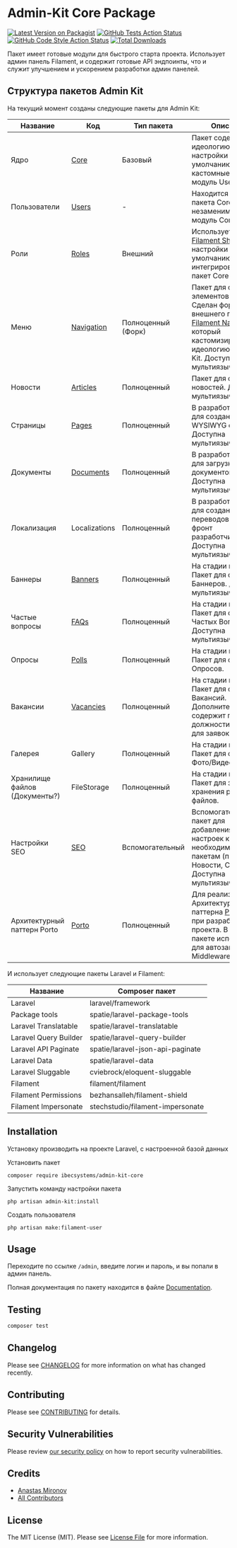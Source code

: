# Admin-Kit Core Package

[![Latest Version on Packagist](https://img.shields.io/packagist/v/ibecsystems/admin-kit-core.svg?style=flat-square)](https://packagist.org/packages/ibecsystems/admin-kit-core)
[![GitHub Tests Action Status](https://img.shields.io/github/actions/workflow/status/IBEC-BOX/admin-kit-core/run-tests.yml?branch=2.x&label=tests&style=flat-square)](https://github.com/IBEC-BOX/admin-kit-core/actions?query=workflow:run-tests+branch:2.x)
[![GitHub Code Style Action Status](https://img.shields.io/github/actions/workflow/status/IBEC-BOX/admin-kit-core/fix-php-code-style-issues.yml?branch=2.x&label=code%20style&style=flat-square)](https://github.com/IBEC-BOX/admin-kit-core/actions?query=workflow:"Fix+PHP+code+style+issues"+branch:2.x)
[![Total Downloads](https://img.shields.io/packagist/dt/ibecsystems/admin-kit-core.svg?style=flat-square)](https://packagist.org/packages/ibecsystems/admin-kit-core)

Пакет имеет готовые модули для быстрого старта проекта. 
Использует админ панель Filament, и содержит готовые API эндпоинты, что и служит улучшением и ускорением разработки админ панелей.

## Структура пакетов Admin Kit

На текущий момент созданы следующие пакеты для Admin Kit:

| Название                      | Код                                                            | Тип пакета         | Описание                                                                                                                                                                                                               | Готовность                 |
|-------------------------------|----------------------------------------------------------------|--------------------|------------------------------------------------------------------------------------------------------------------------------------------------------------------------------------------------------------------------|----------------------------|
| Ядро                          | [Core](https://github.com/IBEC-BOX/admin-kit-core)             | Базовый            | Пакет содержит идеологию, настройки по умолчанию, кастомные поля и модуль Users                                                                                                                                        | Готово :white_check_mark:  |
| Пользователи                  | [Users](https://github.com/IBEC-BOX/admin-kit-core)            | -                  | Находится в составе пакета Core, незаменимый модуль Core пакета                                                                                                                                                        | Готово :white_check_mark:  |
| Роли                          | [Roles](https://github.com/bezhanSalleh/filament-shield)       | Внешний            | Используется пакет [Filament Shield](https://github.com/bezhanSalleh/filament-shield), настройки по умолчанию интегрированы с в пакет Core                                                                             | Готово :white_check_mark:  |
| Меню                          | [Navigation](https://github.com/IBEC-BOX/admin-kit-navigation) | Полноценный (Форк) | Пакет для создания элементов меню. Сделан форк внешнего пакета [Filament Navigation](https://github.com/ryangjchandler/filament-navigation), который кастомизирован под идеологию Admin Kit. Доступна мультиязычность. | Готово :white_check_mark:  |
| Новости                       | [Articles](https://github.com/IBEC-BOX/admin-kit-articles)     | Полноценный        | Пакет для создания новостей. Доступна мультиязычность.                                                                                                                                                                 | Готово :white_check_mark:  |
| Страницы                      | [Pages](https://github.com/IBEC-BOX/admin-kit-pages)           | Полноценный        | В разработке. Пакет для создания WYSIWYG страниц. Доступна мультиязычность.                                                                                                                                            | 50% :large_orange_diamond: |
| Документы                     | [Documents](https://github.com/IBEC-BOX/admin-kit-documents)   | Полноценный        | В разработке. Пакет для загрузки документов(файлов). Доступна мультиязычность.                                                                                                                                         | 50% :large_orange_diamond: |
| Локализация                   | Localizations                                                  | Полноценный        | В разработке. Пакет для создания переводов для фронт разработчиков. Доступна мультиязычность.                                                                                                                          | 50% :large_orange_diamond: |
| Баннеры                       | [Banners](https://github.com/IBEC-BOX/admin-kit-banners)       | Полноценный        | На стадии идеи. Пакет для создания Баннеров. Доступна мультиязычность.                                                                                                                                                 | 10% :o:                    |
| Частые вопросы                | [FAQs](https://github.com/IBEC-BOX/admin-kit-faqs)             | Полноценный        | На стадии идеи. Пакет для создания Частых Вопросов. Доступна мультиязычность.                                                                                                                                          | 10% :o:                    |
| Опросы                        | [Polls](https://github.com/IBEC-BOX/admin-kit-polls)           | Полноценный        | На стадии идеи. Пакет для создания Опросов.                                                                                                                                                                            | 10% :o:                    |
| Вакансии                      | [Vacancies](https://github.com/IBEC-BOX/admin-kit-vacancies)   | Полноценный        | На стадии идеи. Пакет для создания Вакансий. Дополнительно содержит города, должности, форму для заявок.                                                                                                               | 10% :o:                    |
| Галерея                       | Gallery                                                        | Полноценный        | На стадии идеи. Пакет для создания Фото/Видео галереи.                                                                                                                                                                 | 0% :o:                     |
| Хранилище файлов (Документы?) | FileStorage                                                    | Полноценный        | На стадии идеи. Пакет для загрузки и хранения разных файлов.                                                                                                                                                           | 0% :o:                     |
| Настройки SEO                 | [SEO](https://github.com/IBEC-BOX/admin-kit-seo)               | Вспомогательный    | Вспомогательный пакет для добавления SEO настроек к необходимым пакетам (пример: Новости, Страницы). Доступна мультиязычность.                                                                                         | Готово :white_check_mark:  |
| Архитектурный паттерн Porto   | [Porto](https://github.com/IBEC-BOX/laravel-porto)             | Полноценный        | Для реализации Архитектурного паттерна [Porto](https://github.com/Mahmoudz/Porto)([ru](https://github.com/dnsoftware/porto_ru)) при разработке проекта. В Core пакете используется для автозагрузки Middleware.        | 90% :white_check_mark:     |

И использует следующие пакеты Laravel и Filament:

| Название              | Composer пакет                              |
|-----------------------|---------------------------------------------|
| Laravel               | laravel/framework                           |
| Package tools         | spatie/laravel-package-tools                |
| Laravel Translatable  | spatie/laravel-translatable                 |
| Laravel Query Builder | spatie/laravel-query-builder                |
| Laravel API Paginate  | spatie/laravel-json-api-paginate            |
| Laravel Data          | spatie/laravel-data                         |
| Laravel Sluggable     | cviebrock/eloquent-sluggable                |
| Filament              | filament/filament                           |
| Filament Permissions  | bezhansalleh/filament-shield                |
| Filament Impersonate  | stechstudio/filament-impersonate            |

## Installation

Установку производить на проекте Laravel, с настроенной базой данных

Установить пакет
```shell
composer require ibecsystems/admin-kit-core
```

Запустить команду настройки пакета
```shell
php artisan admin-kit:install
```

Создать пользователя
```shell
php artisan make:filament-user
```

## Usage

Переходите по ссылке `/admin`, введите логин и пароль, и вы попали в админ панель.
 
Полная документация по пакету находится в файле [Documentation](Documentation.md).

## Testing

```bash
composer test
```

## Changelog

Please see [CHANGELOG](CHANGELOG.md) for more information on what has changed recently.

## Contributing

Please see [CONTRIBUTING](CONTRIBUTING.md) for details.

## Security Vulnerabilities

Please review [our security policy](../../security/policy) on how to report security vulnerabilities.

## Credits

- [Anastas Mironov](https://github.com/ast21)
- [All Contributors](../../contributors)

## License

The MIT License (MIT). Please see [License File](LICENSE.md) for more information.

